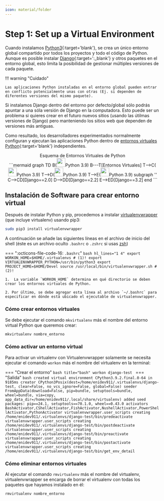 ```yaml
---
icon: material/folder
---
```


# Step 1: Set up a Virtual Environment

Cuando instalamos [Python3](https://www.python.org/){:target='blank'}, se crea un único entorno global compartido por todos los proyectos y todo el código de Python. Aunque es posible instalar [Django](https://pypi.org/project/Django/){:target=':_blank'} y otros paquetes en el entorno global, esto limita la posibilidad de gestionar múltiples versiones de cada paquete.

!!! warning "Cuidado"

    Las aplicaciones Python instaladas en el entorno global pueden entrar en conflicto potencialmente unas con otras (Ej. si dependen de diferentes versiones del mismo paquete).

Si instalamos Django dentro del entorno por defecto/global sólo podrás apuntar a una sóla versión de Django en la computadora. Esto puede ser un problema si quieres crear en el futuro nuevos sitios (usando las útilmas versiones de Django) pero manteniendo los sitios web que dependen de versiones más antiguas.

Como resultado, los desarrolladores experimentados normalmente configuran y ejecutan las aplicaciones Python dentro de [entornos virtuales Python](https://docs.python.org/es/3/tutorial/venv.html){:target='blank'} independientes.


<script src="https://kit.fontawesome.com/6b8f0c7049.js" crossorigin="anonymous"></script>


<div style="text-align:center" class="mermaid-container">
<div class="mermaid-title">Esquema de Entornos Virtuales de Python</div>
```mermaid
graph TD
    B(<img src="https://enidev911.github.io/fullstack-python/assets/img/base.png" width='28' />Python 3.9)
    B---T[Entornos Virtuales]
    T-->C(<img src="https://enidev911.github.io/fullstack-python/assets/img/venv1.png" width='28' />Python 3.9)
    T-->D(<img src="https://enidev911.github.io/fullstack-python/assets/img/venv2.png" width='28' />Python 3.9)
    T-->E(<img src="https://enidev911.github.io/fullstack-python/assets/img/venv3.png" width='28' />Python 3.9)
    subgraph ''
    C-->CD[Django==2.0]
    D-->DD[Django==2.2]
    E-->ED[Django==3.2]
    end
```
</div>

## Instalación de Software para crear entorno virtual

Después de instalar Python y pip, procedemos a instalar [virtualenvwrapper](https://virtualenvwrapper.readthedocs.io/en/latest/) (que incluye virtualenv) usando pip3:

```bash title="bash"
sudo pip3 install virtualenvwrapper
```

A continuación se añade las siguientes líneas en el archivo de inicio del shell (éste es un archivo oculto `.bashrc` o `.zshrc` si usas [zsh](https://en.wikipedia.org/wiki/Z_shell))

=== ":octicons-file-code-16: `.bashrc`"
	```bash hl_lines="1 4"
	export WORKON_HOME=$HOME/.virtualenvs # (1)!
	export VIRTUALENVWRAPPER_PYTHON=/usr/bin/python3
	export PROJECT_HOME=$HOME/Devel
	source /usr/local/bin/virtualenvwrapper.sh #(2)!
	```

	1.  La variable `WORKON_HOME` determina en qué directorio se deben crear los entornos virtuales de Python.
	
	2. Por último, se debe agregar esta línea al archivo `~/.bashrc` para especificar en dónde está ubicado el ejecutable de virtualenvwrapper.

### Cómo crear entornos virtuales

Se debe ejecutar el comando `mkvirtualenv` más el nombre del entorno virtual Python que queremos crear:

```bash title="bash"
mkvirtualenv nombre_entorno
```

### Cómo activar un entorno virtual

Para activar un virtualenv con Virtualenvwrapper solamente se necesita ejecutar el comando `workon` más el nombre del virtualenv en la terminal:

=== "Crear el entorno"
	```bash title="bash"
	workon django-test
	```
=== "Salida"
	```bash
	created virtual environment CPython3.9.2.final.0-64 in 9185ms
	  creator CPython3Posix(dest=/home/enidev911/.virtualenvs/django-test, clear=False, no_vcs_ignore=False, global=False)
	  seeder FromAppData(download=False, pip=bundle, setuptools=bundle, wheel=bundle, via=copy, app_data_dir=/home/enidev911/.local/share/virtualenv)
	    added seed packages: pip==24.1, setuptools==70.1.0, wheel==0.43.0
	  activators BashActivator,CShellActivator,FishActivator,NushellActivator,PowerShellActivator,PythonActivator
	virtualenvwrapper.user_scripts creating /home/enidev911/.virtualenvs/django-test/bin/predeactivate
	virtualenvwrapper.user_scripts creating /home/enidev911/.virtualenvs/django-test/bin/postdeactivate
	virtualenvwrapper.user_scripts creating /home/enidev911/.virtualenvs/django-test/bin/preactivate
	virtualenvwrapper.user_scripts creating /home/enidev911/.virtualenvs/django-test/bin/postactivate
	virtualenvwrapper.user_scripts creating /home/enidev911/.virtualenvs/django-test/bin/get_env_detail
	```

### Cómo eliminar entornos virtuales

Al ejecutar el comando `rmvirtualenv` más el nombre del virtualenv, virtualenvwrapper se encarga de borrar el virtualenv con todas los paquetes que hayamos instalado en él:

```bash title="bash"
rmvirtualenv nombre_entorno
```